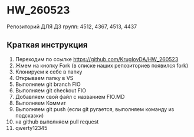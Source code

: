 # HW_260523
Репозиторий ДЛЯ ДЗ групп: 4512, 4367, 4513, 4437
## Краткая инструкция
1. Переходим по ссылке https://github.com/KruglovDA/HW_260523
2. Жмем на кнопку Fork (в списке наших репозиториев появился fork)
3. Клонируем к себе в папку
4. Открываем папку в VS
5. Выполняем git branch FIO
6. Выполняем git checkout FIO
7. Добавляем свой файл с названием FIO.MD
8. Выполняем Коммит
9. Выполняем git push (если git ругается, выполняем команду из подсказки)
10. на github выполняем pull request
11. qwerty12345